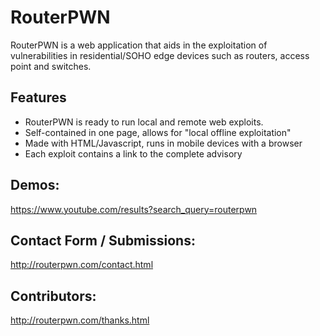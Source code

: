 # RouterPWN

RouterPWN is a web application that aids in the exploitation of vulnerabilities in residential/SOHO edge devices such as routers, access point and switches.

## Features

* RouterPWN is ready to run local and remote web exploits.
* Self-contained in one page, allows for "local offline exploitation"
* Made with HTML/Javascript, runs in mobile devices with a browser
* Each exploit contains a link to the complete advisory 

## Demos:

https://www.youtube.com/results?search_query=routerpwn


## Contact Form / Submissions:

http://routerpwn.com/contact.html


## Contributors:

http://routerpwn.com/thanks.html


